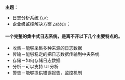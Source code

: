 **主题：**
-  日志分析系统 *`ELK`*;
-  企业级监控解决方案 *`Zabbix`*；

#### **一个完整的集中式日志系统，是离不开以下几个主要特点的。**
- 收集－能够采集多种来源的日志数据
- 传输－能够稳定的把日志数据传输到中央系统
- 存储－如何存储日志数据
- 分析－可以支持 UI 分析
- 警告－能够提供错误报告，监控机制
